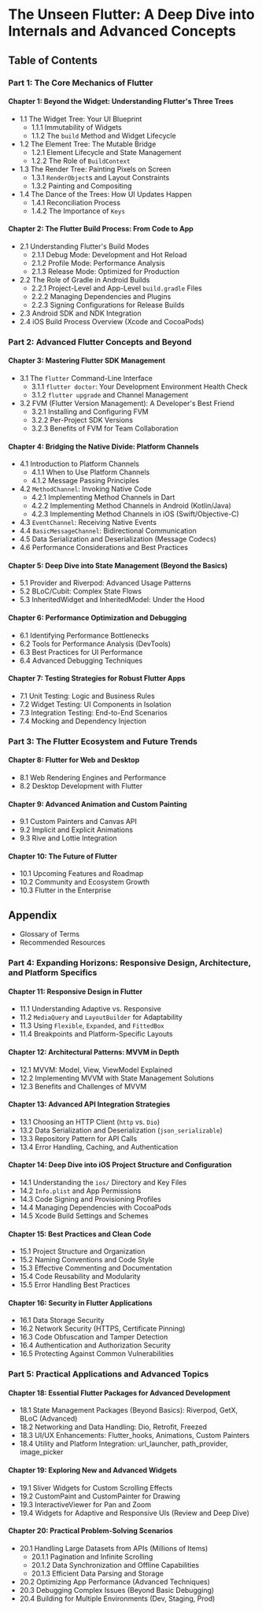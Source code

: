 # The Unseen Flutter: A Deep Dive into Internals and Advanced Concepts

## Table of Contents

### Part 1: The Core Mechanics of Flutter

#### Chapter 1: Beyond the Widget: Understanding Flutter's Three Trees
*   1.1 The Widget Tree: Your UI Blueprint
    *   1.1.1 Immutability of Widgets
    *   1.1.2 The `build` Method and Widget Lifecycle
*   1.2 The Element Tree: The Mutable Bridge
    *   1.2.1 Element Lifecycle and State Management
    *   1.2.2 The Role of `BuildContext`
*   1.3 The Render Tree: Painting Pixels on Screen
    *   1.3.1 `RenderObject`s and Layout Constraints
    *   1.3.2 Painting and Compositing
*   1.4 The Dance of the Trees: How UI Updates Happen
    *   1.4.1 Reconciliation Process
    *   1.4.2 The Importance of `Keys`

#### Chapter 2: The Flutter Build Process: From Code to App
*   2.1 Understanding Flutter's Build Modes
    *   2.1.1 Debug Mode: Development and Hot Reload
    *   2.1.2 Profile Mode: Performance Analysis
    *   2.1.3 Release Mode: Optimized for Production
*   2.2 The Role of Gradle in Android Builds
    *   2.2.1 Project-Level and App-Level `build.gradle` Files
    *   2.2.2 Managing Dependencies and Plugins
    *   2.2.3 Signing Configurations for Release Builds
*   2.3 Android SDK and NDK Integration
*   2.4 iOS Build Process Overview (Xcode and CocoaPods)

### Part 2: Advanced Flutter Concepts and Beyond

#### Chapter 3: Mastering Flutter SDK Management
*   3.1 The `flutter` Command-Line Interface
    *   3.1.1 `flutter doctor`: Your Development Environment Health Check
    *   3.1.2 `flutter upgrade` and Channel Management
*   3.2 FVM (Flutter Version Management): A Developer's Best Friend
    *   3.2.1 Installing and Configuring FVM
    *   3.2.2 Per-Project SDK Versions
    *   3.2.3 Benefits of FVM for Team Collaboration

#### Chapter 4: Bridging the Native Divide: Platform Channels
*   4.1 Introduction to Platform Channels
    *   4.1.1 When to Use Platform Channels
    *   4.1.2 Message Passing Principles
*   4.2 `MethodChannel`: Invoking Native Code
    *   4.2.1 Implementing Method Channels in Dart
    *   4.2.2 Implementing Method Channels in Android (Kotlin/Java)
    *   4.2.3 Implementing Method Channels in iOS (Swift/Objective-C)
*   4.3 `EventChannel`: Receiving Native Events
*   4.4 `BasicMessageChannel`: Bidirectional Communication
*   4.5 Data Serialization and Deserialization (Message Codecs)
*   4.6 Performance Considerations and Best Practices

#### Chapter 5: Deep Dive into State Management (Beyond the Basics)
*   5.1 Provider and Riverpod: Advanced Usage Patterns
*   5.2 BLoC/Cubit: Complex State Flows
*   5.3 InheritedWidget and InheritedModel: Under the Hood

#### Chapter 6: Performance Optimization and Debugging
*   6.1 Identifying Performance Bottlenecks
*   6.2 Tools for Performance Analysis (DevTools)
*   6.3 Best Practices for UI Performance
*   6.4 Advanced Debugging Techniques

#### Chapter 7: Testing Strategies for Robust Flutter Apps
*   7.1 Unit Testing: Logic and Business Rules
*   7.2 Widget Testing: UI Components in Isolation
*   7.3 Integration Testing: End-to-End Scenarios
*   7.4 Mocking and Dependency Injection

### Part 3: The Flutter Ecosystem and Future Trends

#### Chapter 8: Flutter for Web and Desktop
*   8.1 Web Rendering Engines and Performance
*   8.2 Desktop Development with Flutter

#### Chapter 9: Advanced Animation and Custom Painting
*   9.1 Custom Painters and Canvas API
*   9.2 Implicit and Explicit Animations
*   9.3 Rive and Lottie Integration

#### Chapter 10: The Future of Flutter
*   10.1 Upcoming Features and Roadmap
*   10.2 Community and Ecosystem Growth
*   10.3 Flutter in the Enterprise

## Appendix
*   Glossary of Terms
*   Recommended Resources




### Part 4: Expanding Horizons: Responsive Design, Architecture, and Platform Specifics

#### Chapter 11: Responsive Design in Flutter
*   11.1 Understanding Adaptive vs. Responsive
*   11.2 `MediaQuery` and `LayoutBuilder` for Adaptability
*   11.3 Using `Flexible`, `Expanded`, and `FittedBox`
*   11.4 Breakpoints and Platform-Specific Layouts

#### Chapter 12: Architectural Patterns: MVVM in Depth
*   12.1 MVVM: Model, View, ViewModel Explained
*   12.2 Implementing MVVM with State Management Solutions
*   12.3 Benefits and Challenges of MVVM

#### Chapter 13: Advanced API Integration Strategies
*   13.1 Choosing an HTTP Client (`http` vs. `Dio`)
*   13.2 Data Serialization and Deserialization (`json_serializable`)
*   13.3 Repository Pattern for API Calls
*   13.4 Error Handling, Caching, and Authentication

#### Chapter 14: Deep Dive into iOS Project Structure and Configuration
*   14.1 Understanding the `ios/` Directory and Key Files
*   14.2 `Info.plist` and App Permissions
*   14.3 Code Signing and Provisioning Profiles
*   14.4 Managing Dependencies with CocoaPods
*   14.5 Xcode Build Settings and Schemes




#### Chapter 15: Best Practices and Clean Code
*   15.1 Project Structure and Organization
*   15.2 Naming Conventions and Code Style
*   15.3 Effective Commenting and Documentation
*   15.4 Code Reusability and Modularity
*   15.5 Error Handling Best Practices

#### Chapter 16: Security in Flutter Applications
*   16.1 Data Storage Security
*   16.2 Network Security (HTTPS, Certificate Pinning)
*   16.3 Code Obfuscation and Tamper Detection
*   16.4 Authentication and Authorization Security
*   16.5 Protecting Against Common Vulnerabilities




### Part 5: Practical Applications and Advanced Topics

#### Chapter 18: Essential Flutter Packages for Advanced Development
*   18.1 State Management Packages (Beyond Basics): Riverpod, GetX, BLoC (Advanced)
*   18.2 Networking and Data Handling: Dio, Retrofit, Freezed
*   18.3 UI/UX Enhancements: Flutter_hooks, Animations, Custom Painters
*   18.4 Utility and Platform Integration: url_launcher, path_provider, image_picker

#### Chapter 19: Exploring New and Advanced Widgets
*   19.1 Sliver Widgets for Custom Scrolling Effects
*   19.2 CustomPaint and CustomPainter for Drawing
*   19.3 InteractiveViewer for Pan and Zoom
*   19.4 Widgets for Adaptive and Responsive UIs (Review and Deep Dive)

#### Chapter 20: Practical Problem-Solving Scenarios
*   20.1 Handling Large Datasets from APIs (Millions of Items)
    *   20.1.1 Pagination and Infinite Scrolling
    *   20.1.2 Data Synchronization and Offline Capabilities
    *   20.1.3 Efficient Data Parsing and Storage
*   20.2 Optimizing App Performance (Advanced Techniques)
*   20.3 Debugging Complex Issues (Beyond Basic Debugging)
*   20.4 Building for Multiple Environments (Dev, Staging, Prod)


